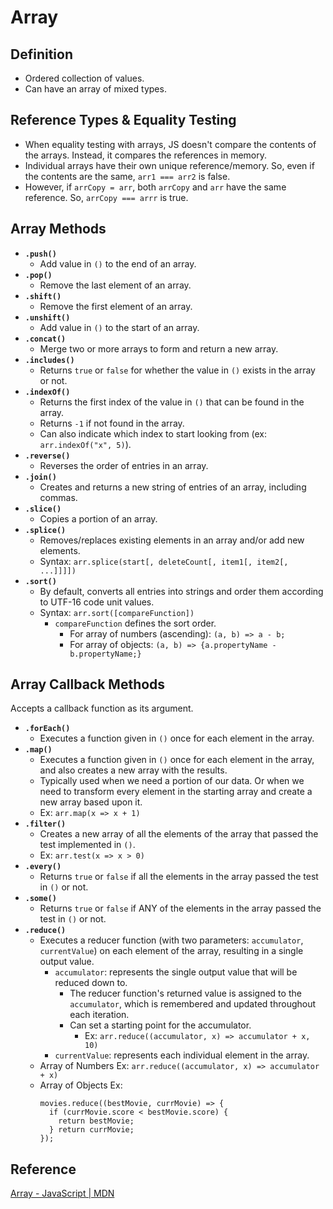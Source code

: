 # Array

## Definition
- Ordered collection of values.
- Can have an array of mixed types.

## Reference Types & Equality Testing
- When equality testing with arrays, JS doesn't compare the contents of the arrays. Instead, it compares the references in memory.
- Individual arrays have their own unique reference/memory. So, even if the contents are the same, `arr1 === arr2` is false.
- However, if `arrCopy = arr`, both `arrCopy` and `arr` have the same reference. So, `arrCopy === arrr` is true.

## Array Methods
- **`.push()`**
  - Add value in `()` to the end of an array.
- **`.pop()`**
  - Remove the last element of an array.
- **`.shift()`**
  - Remove the first element of an array.
- **`.unshift()`**
  - Add value in `()` to the start of an array.
- **`.concat()`**
  - Merge two or more arrays to form and return a new array.
- **`.includes()`**
  - Returns `true` or `false` for whether the value in `()` exists in the array or not.
- **`.indexOf()`**
  - Returns the first index of the value in `()` that can be found in the array.
  - Returns `-1` if not found in the array.
  - Can also indicate which index to start looking from (ex: `arr.indexOf("x", 5)`).
- **`.reverse()`**
  - Reverses the order of entries in an array.
- **`.join()`**
  - Creates and returns a new string of entries of an array, including commas.
- **`.slice()`**
  - Copies a portion of an array.
- **`.splice()`**
  - Removes/replaces existing elements in an array and/or add new elements.
  - Syntax: `arr.splice(start[, deleteCount[, item1[, item2[, ...]]]])`
- **`.sort()`**
  - By default, converts all entries into strings and order them according to UTF-16 code unit values.
  - Syntax: `arr.sort([compareFunction])`
    - `compareFunction` defines the sort order.
      - For array of numbers (ascending): `(a, b) => a - b;`
      - For array of objects: `(a, b) => {a.propertyName - b.propertyName;}`

## Array Callback Methods
Accepts a callback function as its argument.
- **`.forEach()`**
  - Executes a function given in `()` once for each element in the array.
- **`.map()`**
  - Executes a function given in `()` once for each element in the array, and also creates a new array with the results.
  - Typically used when we need a portion of our data. Or when we need to transform every element in the starting array and create a new array based upon it.
  - Ex: `arr.map(x => x + 1)`
- **`.filter()`**
  - Creates a new array of all the elements of the array that passed the test implemented in `()`.
  - Ex: `arr.test(x => x > 0)`
- **`.every()`**
  - Returns `true` or `false` if all the elements in the array passed the test in `()` or not.
- **`.some()`**
  - Returns `true` or `false` if ANY of the elements in the array passed the test in `()` or not.
- **`.reduce()`**
  - Executes a reducer function (with two parameters: `accumulator`, `currentValue`) on each element of the array, resulting in a single output value.
    - `accumulator`: represents the single output value that will be reduced down to.
      - The reducer function's returned value is assigned to the `accumulator`, which is remembered and updated throughout each iteration.
      - Can set a starting point for the accumulator.
        - Ex: `arr.reduce((accumulator, x) => accumulator + x, 10)`
    - `currentValue`: represents each individual element in the array.
  - Array of Numbers Ex: `arr.reduce((accumulator, x) => accumulator + x)`
  - Array of Objects Ex:  
    ```
    movies.reduce((bestMovie, currMovie) => {
      if (currMovie.score < bestMovie.score) {
        return bestMovie;
      } return currMovie;
    });
    ```

## Reference
[Array - JavaScript | MDN](https://developer.mozilla.org/en-US/docs/Web/JavaScript/Reference/Global_Objects/Array)
